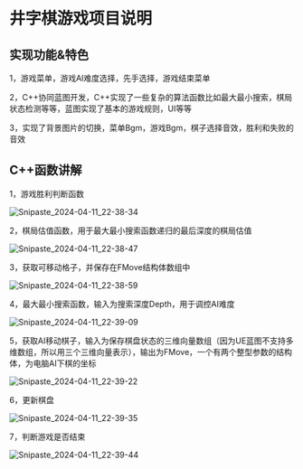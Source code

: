 # 井字棋游戏项目说明

## 实现功能&特色

1，游戏菜单，游戏AI难度选择，先手选择，游戏结束菜单

2，C++协同蓝图开发，C++实现了一些复杂的算法函数比如最大最小搜索，棋局状态检测等等，蓝图实现了基本的游戏规则，UI等等

3，实现了背景图片的切换，菜单Bgm，游戏Bgm，棋子选择音效，胜利和失败的音效

## C++函数讲解

1，游戏胜利判断函数

![Snipaste_2024-04-11_22-38-34](https://github.com/XiaoZhiXC/tic_tac_toe_cpp2/assets/45706293/96fe5038-119c-428b-9f47-57d7f1af8552)

2，棋局估值函数，用于最大最小搜索函数递归的最后深度的棋局估值

![Snipaste_2024-04-11_22-38-47](https://github.com/XiaoZhiXC/tic_tac_toe_cpp2/assets/45706293/561e964f-066d-45bb-adfa-82c49ccbea18)

3，获取可移动格子，并保存在FMove结构体数组中

![Snipaste_2024-04-11_22-38-59](https://github.com/XiaoZhiXC/tic_tac_toe_cpp2/assets/45706293/3f5870a5-4c7b-41c5-b501-b9165ce1e5ce)

4，最大最小搜索函数，输入为搜索深度Depth，用于调控AI难度

![Snipaste_2024-04-11_22-39-09](https://github.com/XiaoZhiXC/tic_tac_toe_cpp2/assets/45706293/d5b1d78d-3871-4710-a7e9-2fb435004b39)

5，获取AI移动棋子，输入为保存棋盘状态的三维向量数组（因为UE蓝图不支持多维数组，所以用三个三维向量表示），输出为FMove，一个有两个整型参数的结构体，为电脑AI下棋的坐标

![Snipaste_2024-04-11_22-39-22](https://github.com/XiaoZhiXC/tic_tac_toe_cpp2/assets/45706293/f0b89b89-ba32-47c8-b0ba-58b7ff0c6608)

6，更新棋盘

![Snipaste_2024-04-11_22-39-35](https://github.com/XiaoZhiXC/tic_tac_toe_cpp2/assets/45706293/1617bcd9-d7cd-4440-8ef1-80b29f82c4e1)

7，判断游戏是否结束

![Snipaste_2024-04-11_22-39-44](https://github.com/XiaoZhiXC/tic_tac_toe_cpp2/assets/45706293/0edce169-0034-4857-833a-50dc77f85afe)
